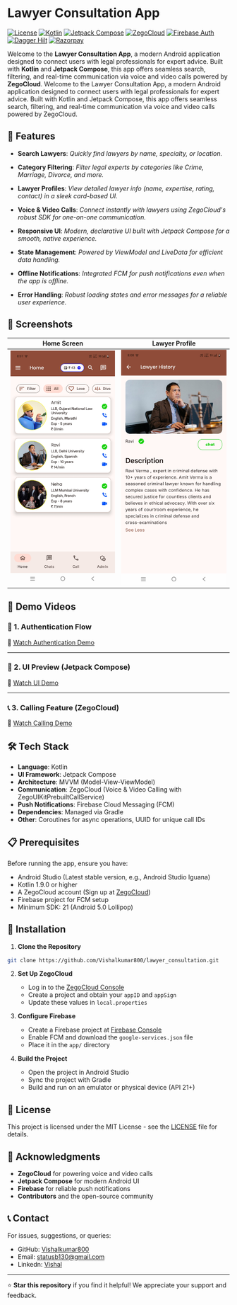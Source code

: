 # Lawyer Consultation App

[![License](https://img.shields.io/badge/License-MIT-blue.svg)](https://opensource.org/licenses/MIT)
[![Kotlin](https://img.shields.io/badge/Kotlin-2.0.0-purple.svg)](https://kotlinlang.org/)
[![Jetpack Compose](https://img.shields.io/badge/Jetpack%20Compose-2024.04.01-brightgreen.svg)](https://developer.android.com/jetpack/compose)
[![ZegoCloud](https://img.shields.io/badge/ZegoCloud-Voice%20%26%20Video-orange.svg)](https://www.zegocloud.com/)
[![Firebase Auth](https://img.shields.io/badge/Firebase-Auth-yellowgreen.svg)](https://firebase.google.com/docs/auth)
[![Dagger Hilt](https://img.shields.io/badge/Dagger-Hilt-red.svg)](https://dagger.dev/hilt/)
[![Razorpay](https://img.shields.io/badge/Razorpay-1.6.41-blue.svg)](https://github.com/razorpay/razorpay-android)



Welcome to the **Lawyer Consultation App**, a modern Android application designed to connect users with legal professionals for expert advice. Built with **Kotlin** and **Jetpack Compose**, this app offers seamless search, filtering, and real-time communication via voice and video calls powered by **ZegoCloud**.
Welcome to the Lawyer Consultation App, a modern Android application designed to connect users with legal professionals for expert advice. Built with Kotlin and Jetpack Compose, this app offers seamless search, filtering, and real-time communication via voice and video calls powered by ZegoCloud.

## 🌟 Features

- **Search Lawyers**: *Quickly find lawyers by name, specialty, or location.*
- **Category Filtering**: *Filter legal experts by categories like Crime, Marriage, Divorce, and more.*
- **Lawyer Profiles**: *View detailed lawyer info (name, expertise, rating, contact) in a sleek card-based UI.*

- **Voice & Video Calls**: *Connect instantly with lawyers using ZegoCloud's robust SDK for one-on-one communication.*

- **Responsive UI**: *Modern, declarative UI built with Jetpack Compose for a smooth, native experience.*

- **State Management**: *Powered by ViewModel and LiveData for efficient data handling.*

- **Offline Notifications**: *Integrated FCM for push notifications even when the app is offline.*

- **Error Handling**: *Robust loading states and error messages for a reliable user experience.*

## 📸 Screenshots
| Home Screen | Lawyer Profile |
|-------------|----------------|
| ![Home](https://github.com/Vishalkumar800/lawyer_consultation/blob/master/app/src/main/assets/image3.jpg) | ![Profile](https://github.com/Vishalkumar800/lawyer_consultation/blob/master/app/src/main/assets/image4.jpg) |

## 🎥 Demo Videos

### 🔐 1. Authentication Flow  
📂 [Watch Authentication Demo](https://youtu.be/1Y9eBehsWT0?si=ICxpU9AZFtdYyETc)

---

### 🎨 2. UI Preview (Jetpack Compose)  
📂 [Watch UI Demo](https://youtu.be/llQ_Kzk0HKg?si=vExq3AGsALPJxBC2)

---

### 📞 3. Calling Feature (ZegoCloud)  
📂 [Watch Calling Demo](https://youtube.com/shorts/uiDz9tMJu4Y?si=pg6IB42LzcuEARy_)



## 🛠️ Tech Stack
- **Language**: Kotlin
- **UI Framework**: Jetpack Compose
- **Architecture**: MVVM (Model-View-ViewModel)
- **Communication**: ZegoCloud (Voice & Video Calling with ZegoUIKitPrebuiltCallService)
- **Push Notifications**: Firebase Cloud Messaging (FCM)
- **Dependencies**: Managed via Gradle
- **Other**: Coroutines for async operations, UUID for unique call IDs

## 📋 Prerequisites

Before running the app, ensure you have:
- Android Studio (Latest stable version, e.g., Android Studio Iguana)
- Kotlin 1.9.0 or higher
- A ZegoCloud account (Sign up at [ZegoCloud](https://www.zegocloud.com/))
- Firebase project for FCM setup
- Minimum SDK: 21 (Android 5.0 Lollipop)

## 🚀 Installation

1. **Clone the Repository**
```bash
git clone https://github.com/Vishalkumar800/lawyer_consultation.git
```

2. **Set Up ZegoCloud**
   - Log in to the [ZegoCloud Console](https://console.zegocloud.com/)
   - Create a project and obtain your `appID` and `appSign`
   - Update these values in `local.properties`

3. **Configure Firebase**
   - Create a Firebase project at [Firebase Console](https://console.firebase.google.com/)
   - Enable FCM and download the `google-services.json` file
   - Place it in the `app/` directory
    
4. **Build the Project**
   - Open the project in Android Studio
   - Sync the project with Gradle
   - Build and run on an emulator or physical device (API 21+)

## 📜 License

This project is licensed under the MIT License - see the [LICENSE](LICENSE) file for details.


## 🙌 Acknowledgments

- **ZegoCloud** for powering voice and video calls
- **Jetpack Compose** for modern Android UI
- **Firebase** for reliable push notifications
- **Contributors** and the open-source community

## 📞 Contact

For issues, suggestions, or queries:
- GitHub: [Vishalkumar800](https://github.com/Vishalkumar800)
- Email: statusb130@gmail.com
- Linkedn: [Vishal]()

---

⭐ **Star this repository** if you find it helpful! We appreciate your support and feedback.
